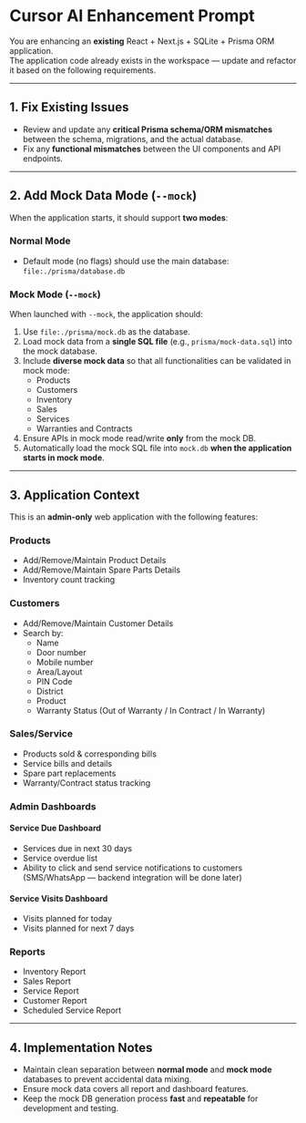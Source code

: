 # Cursor AI Enhancement Prompt

You are enhancing an **existing** React + Next.js + SQLite + Prisma ORM application.  
The application code already exists in the workspace — update and refactor it based on the following requirements.

---

## 1. Fix Existing Issues
- Review and update any **critical Prisma schema/ORM mismatches** between the schema, migrations, and the actual database.
- Fix any **functional mismatches** between the UI components and API endpoints.

---

## 2. Add Mock Data Mode (`--mock`)

When the application starts, it should support **two modes**:

### Normal Mode
- Default mode (no flags) should use the main database:  
  `file:./prisma/database.db`

### Mock Mode (`--mock`)
When launched with `--mock`, the application should:
1. Use `file:./prisma/mock.db` as the database.
2. Load mock data from a **single SQL file** (e.g., `prisma/mock-data.sql`) into the mock database.
3. Include **diverse mock data** so that all functionalities can be validated in mock mode:
   - Products
   - Customers
   - Inventory
   - Sales
   - Services
   - Warranties and Contracts
4. Ensure APIs in mock mode read/write **only** from the mock DB.
5. Automatically load the mock SQL file into `mock.db` **when the application starts in mock mode**.

---

## 3. Application Context

This is an **admin-only** web application with the following features:

### Products
- Add/Remove/Maintain Product Details
- Add/Remove/Maintain Spare Parts Details
- Inventory count tracking

### Customers
- Add/Remove/Maintain Customer Details
- Search by:
  - Name
  - Door number
  - Mobile number
  - Area/Layout
  - PIN Code
  - District
  - Product
  - Warranty Status (Out of Warranty / In Contract / In Warranty)

### Sales/Service
- Products sold & corresponding bills
- Service bills and details
- Spare part replacements
- Warranty/Contract status tracking

### Admin Dashboards
#### Service Due Dashboard
- Services due in next 30 days
- Service overdue list
- Ability to click and send service notifications to customers (SMS/WhatsApp — backend integration will be done later)

#### Service Visits Dashboard
- Visits planned for today
- Visits planned for next 7 days

### Reports
- Inventory Report
- Sales Report
- Service Report
- Customer Report
- Scheduled Service Report

---

## 4. Implementation Notes
- Maintain clean separation between **normal mode** and **mock mode** databases to prevent accidental data mixing.
- Ensure mock data covers all report and dashboard features.
- Keep the mock DB generation process **fast** and **repeatable** for development and testing.
